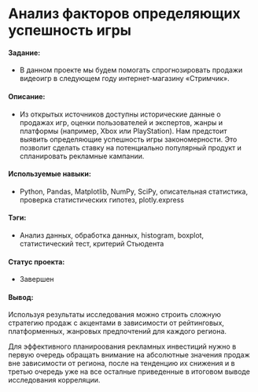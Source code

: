 # Анализ факторов определяющих успешность игры

#### Задание: 
- В данном проекте мы будем помогать спрогнозировать продажи видеоигр в следующем году интернет-магазину «Стримчик».

#### Описание:
- Из открытых источников доступны исторические данные о продажах игр, оценки пользователей и экспертов, жанры и платформы (например, Xbox или PlayStation). Нам предстоит выявить определяющие успешность игры закономерности. Это позволит сделать ставку на потенциально популярный продукт и спланировать рекламные кампании.

#### Используемые навыки:
- Python, Pandas, Matplotlib, NumPy, SciPy, описательная статистика, проверка статистических гипотез, plotly.express

#### Тэги:
- Анализ данных, обработка данных, histogram, boxplot, статистический тест, критерий Стьюдента

#### Статус проекта: 
- Завершен 

#### Вывод: 
Используя результаты исследования можно строить сложную стратегию продаж с акцентами в зависимости от рейтинговых, платформенных, жанровых предпочтений для каждого региона.

Для эффективного планироования рекламных инвестиций нужно в первую очередь обращать внимание на абсолютные значения продаж вне зависимости от региона, после на тенденцию их снижения и в третью очередь уже на все осталные приведенные в итоговом выводе исследования корреляции.
